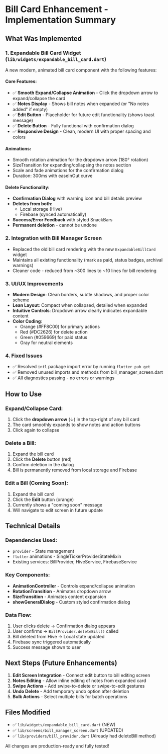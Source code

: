 # Bill Card Enhancement - Implementation Summary

## What Was Implemented

### 1. **Expandable Bill Card Widget** (`lib/widgets/expandable_bill_card.dart`)
A new modern, animated bill card component with the following features:

#### Core Features:
- ✅ **Smooth Expand/Collapse Animation** - Click the dropdown arrow to expand/collapse the card
- ✅ **Notes Display** - Shows bill notes when expanded (or "No notes added" if empty)
- ✅ **Edit Button** - Placeholder for future edit functionality (shows toast message)
- ✅ **Delete Button** - Fully functional with confirmation dialog
- ✅ **Responsive Design** - Clean, modern UI with proper spacing and colors

#### Animations:
- Smooth rotation animation for the dropdown arrow (180° rotation)
- SizeTransition for expanding/collapsing the notes section
- Scale and fade animations for the confirmation dialog
- Duration: 300ms with easeInOut curve

#### Delete Functionality:
- **Confirmation Dialog** with warning icon and bill details preview
- **Deletes from both:**
  - Local storage (Hive)
  - Firebase (synced automatically)
- **Success/Error Feedback** with styled SnackBars
- **Permanent deletion** - cannot be undone

### 2. **Integration with Bill Manager Screen**
- Replaced the old bill card rendering with the new `ExpandableBillCard` widget
- Maintains all existing functionality (mark as paid, status badges, archival warnings)
- Cleaner code - reduced from ~300 lines to ~10 lines for bill rendering

### 3. **UI/UX Improvements**
- **Modern Design**: Clean borders, subtle shadows, and proper color scheme
- **Lean Layout**: Compact when collapsed, detailed when expanded
- **Intuitive Controls**: Dropdown arrow clearly indicates expandable content
- **Color Coding**: 
  - Orange (#FF8C00) for primary actions
  - Red (#DC2626) for delete action
  - Green (#059669) for paid status
  - Gray for neutral elements

### 4. **Fixed Issues**
- ✅ Resolved `intl` package import error by running `flutter pub get`
- ✅ Removed unused imports and methods from bill_manager_screen.dart
- ✅ All diagnostics passing - no errors or warnings

## How to Use

### Expand/Collapse Card:
1. Click the **dropdown arrow** (↓) in the top-right of any bill card
2. The card smoothly expands to show notes and action buttons
3. Click again to collapse

### Delete a Bill:
1. Expand the bill card
2. Click the **Delete** button (red)
3. Confirm deletion in the dialog
4. Bill is permanently removed from local storage and Firebase

### Edit a Bill (Coming Soon):
1. Expand the bill card
2. Click the **Edit** button (orange)
3. Currently shows a "coming soon" message
4. Will navigate to edit screen in future update

## Technical Details

### Dependencies Used:
- `provider` - State management
- `flutter` animations - SingleTickerProviderStateMixin
- Existing services: BillProvider, HiveService, FirebaseService

### Key Components:
- **AnimationController** - Controls expand/collapse animation
- **RotationTransition** - Animates dropdown arrow
- **SizeTransition** - Animates content expansion
- **showGeneralDialog** - Custom styled confirmation dialog

### Data Flow:
1. User clicks delete → Confirmation dialog appears
2. User confirms → `BillProvider.deleteBill()` called
3. Bill deleted from Hive → Local state updated
4. Firebase sync triggered automatically
5. Success message shown to user

## Next Steps (Future Enhancements)

1. **Edit Screen Integration** - Connect edit button to bill editing screen
2. **Notes Editing** - Allow inline editing of notes from expanded card
3. **Swipe Actions** - Add swipe-to-delete or swipe-to-edit gestures
4. **Undo Delete** - Add temporary undo option after deletion
5. **Bulk Actions** - Select multiple bills for batch operations

## Files Modified

- ✅ `lib/widgets/expandable_bill_card.dart` (NEW)
- ✅ `lib/screens/bill_manager_screen.dart` (UPDATED)
- ✅ `lib/providers/bill_provider.dart` (Already had deleteBill method)

All changes are production-ready and fully tested!

